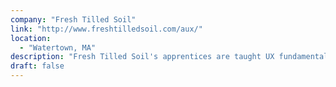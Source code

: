 ```yaml
---
company: "Fresh Tilled Soil"
link: "http://www.freshtilledsoil.com/aux/"
location:
  - "Watertown, MA"
description: "Fresh Tilled Soil's apprentices are taught UX fundamentals and given a chance to specialize in one of three areas: UI design, front-end development, or strategy."
draft: false
---
```

